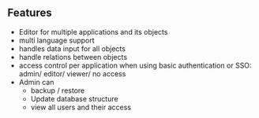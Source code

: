 ## Features

* Editor for multiple applications and its objects
* multi language support
* handles data input for all objects
* handle relations between objects
* access control per application when using basic authentication or SSO: \
  admin/ editor/ viewer/ no access
* Admin can 
  * backup / restore
  * Update database structure
  * view all users and their access
